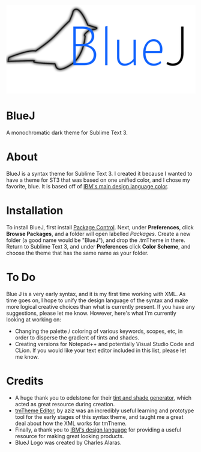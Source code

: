 ![blueJ Logo](BlueJLogo.png)
# BlueJ
A monochromatic dark theme for Sublime Text 3.
# About
BlueJ is a syntax theme for Sublime Text 3. I created it because I wanted to have a theme for ST3 that was based on one unified color, and I chose my favorite, blue. It is based off of [IBM's main design language color](https://www.ibm.com/design/language/color).
# Installation
To install BlueJ, first install [Package Control](https://packagecontrol.io/installation). Next, under **Preferences**, click **Browse Packages**, and a folder will open labelled *Packages*. Create a new folder (a good name would be "BlueJ"), and drop the .tmTheme in there. Return to Sublime Text 3, and under **Preferences** click **Color Scheme**, and choose the theme that has the same name as your folder.
# To Do
Blue J is a very early syntax, and it is my first time working with XML. As time goes on, I hope to unify the design language of the syntax and make more logical creative choices than what is currently present. If you have any suggestions, please let me know. However, here's what I'm currently looking at working on:
- Changing the palette / coloring of various keywords, scopes, etc, in order to disperse the gradient of tints and shades.
- Creating versions for Notepad++ and potentially Visual Studio Code and CLion. If you would like your text editor included in this list, please let me know.
# Credits
- A huge thank you to edelstone for their [tint and shade generator](https://maketintsandshades.com/), which acted as great resource during creation.
- [tmTheme Editor](http://tmtheme-editor.herokuapp.com/#!/editor/theme/Monokai), by aziz was an incredibly useful learning and prototype tool for the early stages of this syntax theme, and taught me a great deal about how the XML works for tmTheme.
- Finally, a thank you to [IBM's design language](https://www.ibm.com/design/language/) for providing a useful resource for making great looking products.
- BlueJ Logo was created by Charles Alaras.
